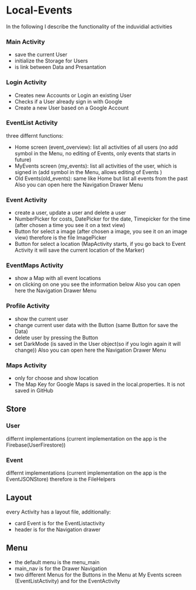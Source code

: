 # Local-Events

In the following I describe the functionality of the induvidial activities
### Main Activity
- save the current User
- initialize the Storage for Users 
- is link between Data and Presantation

### Login Activity 
 - Creates new Accounts or Login an existing User
 - Checks if a User already sign in with Google
 - Create a new User based on a Google Account
 
### EventList Activity
three differnt functions:
- Home screen (event_overview): list all activities of all users (no add symbol in the Menu, no editing of Events, only events that starts in future)
- MyEvents screen (my_events): list all activities of the user, which is signed in (add symbol in the Menu, allows editing of Events )
- Old Events(old_events): same like Home but list all events from the past
Also you can open here the Navigation Drawer Menu 

### Event Activity
- create a user, update a user and delete a user
- NumberPicker for costs, DatePicker for the date, Timepicker for the time (after chosen a time you see it on a text view)
- Button for select a image  (after chosen a image, you see it on an image view) therefore is the file ImagePicker
- Button for select a location (MapActivity starts, if you go back to Event Activity it will save the current location of the Marker)

### EventMaps Activity
- show a Map with all event locations 
- on clicking on one you see the information below
Also you can open here the Navigation Drawer Menu 

### Profile Activity
- show the current user 
- change current user data with the Button (same Button for save the Data)
- delete user by pressing the Button
- set DarkMode (is saved in the User object(so if you login again it will change))
Also you can open here the Navigation Drawer Menu 

### Maps Activity
- only for choose and show location 
- The Map Key for Google Maps is saved in the local.properties. It is not saved in GitHub

## Store
### User
differnt implementations (current implementation on the app is the Firebase(UserFirestore))
### Event 
differnt implementations (current implementation on the app is the EventJSONStore) therefore is the FileHelpers

## Layout
every Activity has a layout file, additionally: 
- card Event is for the EventListactivity 
- header is for the Navigation drawer
## Menu
- the default menu is the menu_main
- main_nav is for the Drawer Navigation 
- two different Menus for the Buttons in the Menu at My Events screen (EventListActivity) and for the EventActivity
